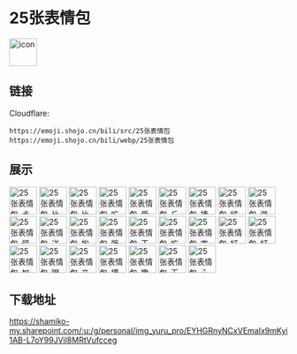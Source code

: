 # 25张表情包
<img src="https://emoji.shojo.cn/bili/src/25张表情包/icon.png" width="50" height="50" alt="icon">

## 链接
Cloudflare:
```
https://emoji.shojo.cn/bili/src/25张表情包
https://emoji.shojo.cn/bili/webp/25张表情包
```
## 展示
<img src="https://emoji.shojo.cn/bili/src/25张表情包/25张表情包-点赞.png" width="50" height="50" alt="25张表情包-点赞">
<img src="https://emoji.shojo.cn/bili/src/25张表情包/25张表情包-比个耶.png" width="50" height="50" alt="25张表情包-比个耶">
<img src="https://emoji.shojo.cn/bili/src/25张表情包/25张表情包-比心.png" width="50" height="50" alt="25张表情包-比心">
<img src="https://emoji.shojo.cn/bili/src/25张表情包/25张表情包-吃瓜.png" width="50" height="50" alt="25张表情包-吃瓜">
<img src="https://emoji.shojo.cn/bili/src/25张表情包/25张表情包-爱你.png" width="50" height="50" alt="25张表情包-爱你">
<img src="https://emoji.shojo.cn/bili/src/25张表情包/25张表情包-丘比特七.png" width="50" height="50" alt="25张表情包-丘比特七">
<img src="https://emoji.shojo.cn/bili/src/25张表情包/25张表情包-捧花.png" width="50" height="50" alt="25张表情包-捧花">
<img src="https://emoji.shojo.cn/bili/src/25张表情包/25张表情包-啵唧.png" width="50" height="50" alt="25张表情包-啵唧">
<img src="https://emoji.shojo.cn/bili/src/25张表情包/25张表情包-游泳.png" width="50" height="50" alt="25张表情包-游泳">
<img src="https://emoji.shojo.cn/bili/src/25张表情包/25张表情包-鸽了.png" width="50" height="50" alt="25张表情包-鸽了">
<img src="https://emoji.shojo.cn/bili/src/25张表情包/25张表情包-送花.png" width="50" height="50" alt="25张表情包-送花">
<img src="https://emoji.shojo.cn/bili/src/25张表情包/25张表情包-抱抱.png" width="50" height="50" alt="25张表情包-抱抱">
<img src="https://emoji.shojo.cn/bili/src/25张表情包/25张表情包-饿了.png" width="50" height="50" alt="25张表情包-饿了">
<img src="https://emoji.shojo.cn/bili/src/25张表情包/25张表情包-干饭.png" width="50" height="50" alt="25张表情包-干饭">
<img src="https://emoji.shojo.cn/bili/src/25张表情包/25张表情包-吃狗粮.png" width="50" height="50" alt="25张表情包-吃狗粮">
<img src="https://emoji.shojo.cn/bili/src/25张表情包/25张表情包-害羞.png" width="50" height="50" alt="25张表情包-害羞">
<img src="https://emoji.shojo.cn/bili/src/25张表情包/25张表情包-好饱.png" width="50" height="50" alt="25张表情包-好饱">
<img src="https://emoji.shojo.cn/bili/src/25张表情包/25张表情包-好耶.png" width="50" height="50" alt="25张表情包-好耶">
<img src="https://emoji.shojo.cn/bili/src/25张表情包/25张表情包-加油.png" width="50" height="50" alt="25张表情包-加油">
<img src="https://emoji.shojo.cn/bili/src/25张表情包/25张表情包-喝奶茶.png" width="50" height="50" alt="25张表情包-喝奶茶">
<img src="https://emoji.shojo.cn/bili/src/25张表情包/25张表情包-亲亲.png" width="50" height="50" alt="25张表情包-亲亲">
<img src="https://emoji.shojo.cn/bili/src/25张表情包/25张表情包-摸头.png" width="50" height="50" alt="25张表情包-摸头">
<img src="https://emoji.shojo.cn/bili/src/25张表情包/25张表情包-撒花.png" width="50" height="50" alt="25张表情包-撒花">
<img src="https://emoji.shojo.cn/bili/src/25张表情包/25张表情包-无语.png" width="50" height="50" alt="25张表情包-无语">
<img src="https://emoji.shojo.cn/bili/src/25张表情包/25张表情包-心碎.png" width="50" height="50" alt="25张表情包-心碎">

## 下载地址

https://shamiko-my.sharepoint.com/:u:/g/personal/img_yuru_pro/EYHGRnyNCxVEmaIx9mKyi1AB-L7oY99JVil8MRtVufcceg
